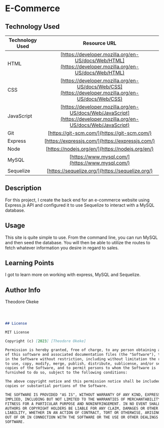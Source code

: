 # E-Commerce

## Technology Used 

| Technology Used         | Resource URL           | 
| ------------- |:-------------:| 
| HTML    | [https://developer.mozilla.org/en-US/docs/Web/HTML](https://developer.mozilla.org/en-US/docs/Web/HTML) 
| CSS     | [https://developer.mozilla.org/en-US/docs/Web/CSS](https://developer.mozilla.org/en-US/docs/Web/CSS)
| JavaScript | [https://developer.mozilla.org/en-US/docs/Web/JavaScript](https://developer.mozilla.org/en-US/docs/Web/JavaScript)
| Git | [https://git-scm.com/](https://git-scm.com/) 
| Express | [https://expressjs.com/](https://expressjs.com/)
| Node | [https://nodejs.org/en/](https://nodejs.org/en/)
| MySQL | [https://www.mysql.com/](https://www.mysql.com/)
| Sequelize | [https://sequelize.org/](https://sequelize.org/)
## Description 


For this project, I create the back end for an e-commerce website using Express.js API and configured it to use Sequelize to interact with a MySQL database.


## Usage 
This site is quite simple to use. From the command line, you can run MySQL and then seed the database. You will then be able to utilize the routes to fetch whatever information you desire in regard to sales.


## Learning Points 
I got to learn more on working with express, MySQL and Sequelize.

## Author Info
Theodore Okeke

```md



## License

MIT License

Copyright (c) [2023] [Theodore Okeke]

Permission is hereby granted, free of charge, to any person obtaining a copy
of this software and associated documentation files (the "Software"), to deal
in the Software without restriction, including without limitation the rights
to use, copy, modify, merge, publish, distribute, sublicense, and/or sell
copies of the Software, and to permit persons to whom the Software is
furnished to do so, subject to the following conditions:

The above copyright notice and this permission notice shall be included in all
copies or substantial portions of the Software.

THE SOFTWARE IS PROVIDED "AS IS", WITHOUT WARRANTY OF ANY KIND, EXPRESS OR
IMPLIED, INCLUDING BUT NOT LIMITED TO THE WARRANTIES OF MERCHANTABILITY,
FITNESS FOR A PARTICULAR PURPOSE AND NONINFRINGEMENT. IN NO EVENT SHALL THE
AUTHORS OR COPYRIGHT HOLDERS BE LIABLE FOR ANY CLAIM, DAMAGES OR OTHER
LIABILITY, WHETHER IN AN ACTION OF CONTRACT, TORT OR OTHERWISE, ARISING FROM,
OUT OF OR IN CONNECTION WITH THE SOFTWARE OR THE USE OR OTHER DEALINGS IN THE
SOFTWARE.